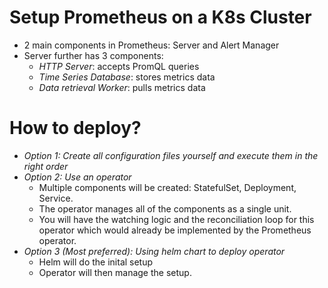 # Setup Prometheus on a K8s Cluster
* 2 main components in Prometheus: Server and Alert Manager
* Server further has 3 components: 
    * *HTTP Server*: accepts PromQL queries
    * *Time Series Database*: stores metrics data
    * *Data retrieval Worker*: pulls metrics data

# How to deploy?
* *Option 1: Create all configuration files yourself and execute them in the right order*
* *Option 2: Use an operator*
    * Multiple components will be created: StatefulSet, Deployment, Service.
    * The operator manages all of the components as a single unit.
    * You will have the watching logic and the reconciliation loop for this operator which would already be implemented by the Prometheus operator.
* *Option 3 (Most preferred): Using helm chart to deploy operator*
    * Helm will do the inital setup
    * Operator will then manage the setup.